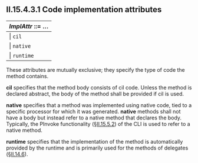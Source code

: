 ## II.15.4.3.1 Code implementation attributes

 | _ImplAttr_ ::= &hellip;
 | ----
 | \| `cil`
 | \| `native`
 | \| `runtime`

These attributes are mutually exclusive; they specify the type of code the method contains.

**cil** specifies that the method body consists of cil code. Unless the method is declared abstract, the body of the method shall be provided if cil is used.

**native** specifies that a method was implemented using native code, tied to a specific processor for which it was generated. **native** methods shall not have a body but instead refer to a native method that declares the body. Typically, the PInvoke functionality (§[II.15.5.2](ii.15.5.2-platform-invoke.md)) of the CLI is used to refer to a native method.

**runtime** specifies that the implementation of the method is automatically provided by the runtime and is primarily used for the methods of delegates (§[II.14.6](ii.14.6-delegates.md)).
